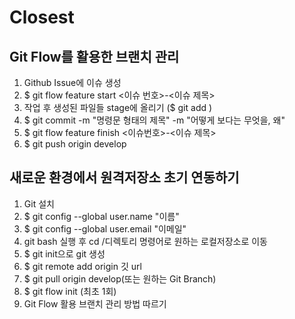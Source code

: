 # Closest
## Git Flow를 활용한 브랜치 관리

1. Github Issue에 이슈 생성
2. $ git flow feature start <이슈 번호>-<이슈 제목>
3. 작업 후 생성된 파일들 stage에 올리기 ($ git add )
4. $ git commit -m "명령문 형태의 제목" -m "어떻게 보다는 무엇을, 왜"
5. $ git flow feature finish <이슈번호>-<이슈 제목>
6. $ git push origin develop

## 새로운 환경에서 원격저장소 초기 연동하기
1. Git 설치
2. $ git config --global user.name "이름"
3. $ git config --global user.email "이메일"
4. git bash 실행 후 cd /디렉토리 명령어로 원하는 로컬저장소로 이동
5. $ git init으로 git 생성
6. $ git remote add origin 깃 url
7. $ git pull origin develop(또는 원하는 Git Branch) 
8. $ git flow init (최초 1회)
9. Git Flow 활용 브랜치 관리 방법 따르기
